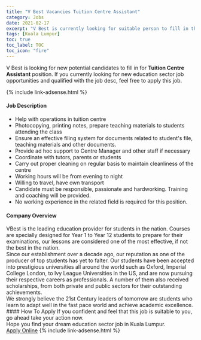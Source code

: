 ```yaml
---
title: "V Best Vacancies Tuition Centre Assistant" 
category: Jobs 
date: 2021-02-17 
excerpt: "V Best is currently looking for suitable person to fill in the Tuition Centre Assistant which positioned at Kuala Lumpur" 
tags: [Kuala Lumpur] 
toc: true 
toc_label: TOC 
toc_icon: "fire" 
--- 
```


<p>V Best is looking for new potential candidates to fill in for <b>Tuition Centre Assistant</b> position. If you currently looking for new education sector job opportunities and qualified with the job desc, feel free to apply this job.
</p>{% include link-adsense.html %} 
 <div><div><h4>Job Description</h4></div><div><div><span><div><ul><li>Help with operations in tuition centre</li><li>Photocopying, printing notes, prepare teaching materials to students attending the class</li><li>Ensure an effective filing system for documents related to student's file, teaching materials and other documents.</li><li>Provide ad hoc support to Centre Manager and other staff if necessary</li><li>Coordinate with tutors, parents or students</li><li>Carry out proper cleaning on regular basis to maintain cleanliness of the centre</li><li>Working hours will be from evening to night</li><li>Willing to travel, have own transport</li><li>Candidate must be responsible, passionate and hardworking. Training and coaching will be provided.</li><li>No working experience in the related field is required for this position.</li></ul></div></span></div></div></div> 
<div><div><h4>Company Overview</h4></div><div><div><span><div><div>
<div>VBest&#160;is the leading education provider for students in the nation. Courses are specially designed for Year 1 to Year 12 students to prepare for their examinations, our lessons are considered one of the most effective, if not the best in the nation.</div>
<div>Since our establishment over a decade ago, our reputation as one of the producer of top students has yet to falter. Our students have been accepted into prestigious universities all around the world such as Oxford, Imperial College London, to Ivy League Universities in the US, and are now pursuing their respective careers as professionals. A number of them also received scholarships, from both private and public sectors for their outstanding achievements.</div>
<div>We strongly believe the 21st Century leaders of tomorrow are students who learn to adapt well in the fast pace world and achieve academic excellence.</div>
</div></div></span></div></div></div> 
#### How To Apply 
If you confident and feel that this job is suitable to you, go ahead take your action now. <br/> 
Hope you find your dream education sector job in Kuala Lumpur. <br/> 
<a href="https://www.jobstreet.com.my/en/job/tuition-centre-assistant-4483258?jobId=jobstreet-my-job-4483258" class="btn btn--info" target="_blank" rel="nofollow noopenner">Apply Online</a> 
{% include link-adsense.html %} 